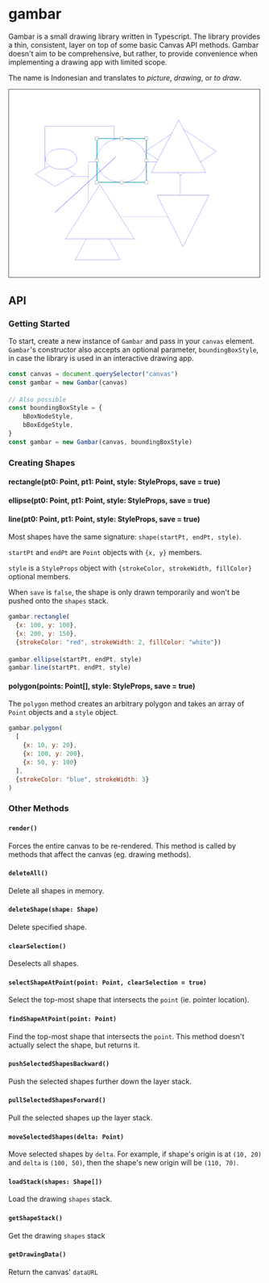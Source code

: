 # gambar
Gambar is a small drawing library written in Typescript. The library provides a thin, consistent, layer on top of some basic Canvas API methods.
Gambar doesn't aim to be comprehensive, but rather, to provide convenience when implementing a drawing app with limited scope.

The name is Indonesian and translates to *picture*, *drawing*, or *to draw*.

<img src="./docs/screenshot.png" width="500px" alt="screenshot"/>

## API
### Getting Started
To start, create a new instance of `Gambar` and pass in your `canvas` element. `Gambar`'s constructor also accepts an optional parameter, `boundingBoxStyle`, in case the library is used in an interactive drawing app.
```javascript
const canvas = document.querySelector("canvas")
const gambar = new Gambar(canvas)

// Also possible
const boundingBoxStyle = {
    bBoxNodeStyle,
    bBoxEdgeStyle,
}
const gambar = new Gambar(canvas, boundingBoxStyle)
```

### Creating Shapes
#### rectangle(pt0: Point, pt1: Point, style: StyleProps, save = true)
#### ellipse(pt0: Point, pt1: Point, style: StyleProps, save = true)
#### line(pt0: Point, pt1: Point, style: StyleProps, save = true)
Most shapes have the same signature: `shape(startPt, endPt, style)`.

`startPt` and `endPt` are `Point` objects with `{x, y}` members. 

`style` is a `StyleProps` object with `{strokeColor, strokeWidth, fillColor}` optional members.

When `save` is `false`, the shape is only drawn temporarily and won't be pushed onto the `shapes` stack.

```javascript
gambar.rectangle(
  {x: 100, y: 100},
  {x: 200, y: 150},
  {strokeColor: "red", strokeWidth: 2, fillColor: "white"})

gambar.ellipse(startPt, endPt, style)
gambar.line(startPt, endPt, style)
```

#### polygon(points: Point[], style: StyleProps, save = true)
The `polygon` method creates an arbitrary polygon and takes an array of `Point` objects and a `style` object.

```javascript
gambar.polygon(
  [
    {x: 10, y: 20},
    {x: 100, y: 200},
    {x: 50, y: 100}
  ],
  {strokeColor: "blue", strokeWidth: 3}
)
```

### Other Methods
#### `render()`
Forces the entire canvas to be re-rendered. This method is called by methods that affect the canvas (eg. drawing methods).

#### `deleteAll()`
Delete all shapes in memory.

#### `deleteShape(shape: Shape)`
Delete specified shape.

#### `clearSelection()`
Deselects all shapes.

#### `selectShapeAtPoint(point: Point, clearSelection = true)`
Select the top-most shape that intersects the `point` (ie. pointer location).

#### `findShapeAtPoint(point: Point)`
Find the top-most shape that intersects the `point`. This method doesn't actually select the shape, but returns it.

#### `pushSelectedShapesBackward()`
Push the selected shapes further down the layer stack.

#### `pullSelectedShapesForward()`
Pull the selected shapes up the layer stack.

#### `moveSelectedShapes(delta: Point)`
Move selected shapes by `delta`. For example, if shape's origin is at `(10, 20)` and `delta` is `(100, 50)`, then the shape's new origin will be `(110, 70)`.

#### `loadStack(shapes: Shape[])`
Load the drawing `shapes` stack.

#### `getShapeStack()`
Get the drawing `shapes` stack

#### `getDrawingData()`
Return the canvas' `dataURL`

